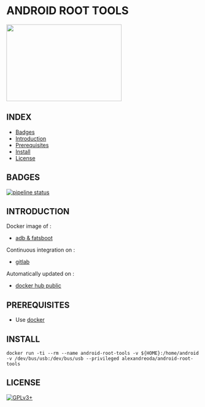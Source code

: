 # ANDROID ROOT TOOLS

<img src="https://huawei-gadgetsacademy.netdna-ssl.com/wp-content/uploads/2017/03/ADB-and-Fastboot-drivers1.png" width="300" height="200"/>


## INDEX

- [Badges](#BADGES)
- [Introduction](#INTRODUCTION)
- [Prerequisites](#PREREQUISITESITES)
- [Install](#INSTALL)
- [License](#LICENSE)


## BADGES

[![pipeline status](https://gitlab.com/oda-alexandre/android-root-tools/badges/master/pipeline.svg)](https://gitlab.com/oda-alexandre/android-root-tools/commits/master)


## INTRODUCTION

Docker image of :

- [adb & fatsboot](https://www.phonandroid.com/adb-fastboot-android-a-quoi-ca-sert-comment-telecharger.html)

Continuous integration on :

- [gitlab](https://gitlab.com/oda-alexandre/android-root-tools/pipelines)

Automatically updated on :

- [docker hub public](https://hub.docker.com/r/alexandreoda/android-root-tools/)


## PREREQUISITES

- Use [docker](https://www.docker.com)


## INSTALL

```
docker run -ti --rm --name android-root-tools -v ${HOME}:/home/android -v /dev/bus/usb:/dev/bus/usb --privileged alexandreoda/android-root-tools
```


## LICENSE

[![GPLv3+](http://gplv3.fsf.org/gplv3-127x51.png)](https://gitlab.com/oda-alexandre/android-root-tools/blob/master/LICENSE)
